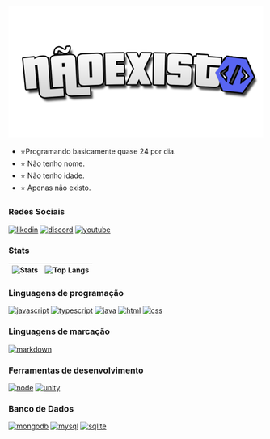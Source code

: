 ![Texto Alternativo](./files/naoexisto_logo.png)

- ⭐Programando basicamente quase 24 por dia.
- ⭐ Não tenho nome.
- ⭐ Não tenho idade.
- ⭐ Apenas não existo.


### Redes Sociais

[![likedin](https://img.shields.io/badge/LinkedIn-0077B5?style=for-the-badge&logo=linkedin&logoColor=white)](https://www.linkedin.com/in/n%C3%A3o-existo-375b1721a/)
[![discord](https://img.shields.io/badge/Discord-7289DA?style=for-the-badge&logo=discord&logoColor=white)](https://discord.gg/Dxxm6xmXeT)
[![youtube](https://img.shields.io/badge/YouTube-FF0000?style=for-the-badge&logo=youtube&logoColor=white)](https://www.youtube.com/channel/UC08GljABKIj_bLmW5eRUWWQ)

### Stats

| ![Stats](https://github-readme-stats.vercel.app/api?username=tysaiwdev&count_private=true&show_icons=true&title_color=246bce&text_color=ffffff&bg_color=151515&include_all_commits=true&hide_border=true&hide_title=true) | ![Top Langs](https://github-readme-stats.vercel.app/api/top-langs/?username=tysaiwdev&count_private=true&show_icons=true&layout=compact&title_color=246bced&text_color=ffffff&bg_color=151515&hide_border=true) |
| ------------- | ------------- |


### Linguagens de programação

[![javascript](https://img.shields.io/badge/JavaScript-F7DF1E?style=for-the-badge&logo=javascript&logoColor=black)](https://www.youtube.com/channel/UC08GljABKIj_bLmW5eRUWWQ)
[![typescript](https://img.shields.io/badge/TypeScript-007ACC?style=for-the-badge&logo=typescript&logoColor=white)](https://www.youtube.com/channel/UC08GljABKIj_bLmW5eRUWWQ)
[![java](https://img.shields.io/badge/Java-ED8B00?style=for-the-badge&logo=java&logoColor=white)](https://www.youtube.com/channel/UC08GljABKIj_bLmW5eRUWWQ)
[![html](https://img.shields.io/badge/HTML-239120?style=for-the-badge&logo=html5&logoColor=white)](https://www.youtube.com/channel/UC08GljABKIj_bLmW5eRUWWQ)
[![css](https://img.shields.io/badge/CSS-239120?&style=for-the-badge&logo=css3&logoColor=white)](https://www.youtube.com/channel/UC08GljABKIj_bLmW5eRUWWQ)

### Linguagens de marcação

[![markdown](https://img.shields.io/badge/Markdown-000000?style=for-the-badge&logo=markdown&logoColor=white)](https://www.youtube.com/channel/UC08GljABKIj_bLmW5eRUWWQ)

### Ferramentas de desenvolvimento
[![node](https://img.shields.io/badge/Node.js-43853D?style=for-the-badge&logo=node.js&logoColor=white)](https://www.youtube.com/channel/UC08GljABKIj_bLmW5eRUWWQ)
[![unity](https://img.shields.io/badge/Unity-100000?style=for-the-badge&logo=unity&logoColor=white)](https://www.youtube.com/channel/UC08GljABKIj_bLmW5eRUWWQ)

### Banco de Dados
[![mongodb](https://img.shields.io/badge/MongoDB-4EA94B?style=for-the-badge&logo=mongodb&logoColor=white)](https://www.youtube.com/channel/UC08GljABKIj_bLmW5eRUWWQ)
[![mysql](https://img.shields.io/badge/MySQL-00000F?style=for-the-badge&logo=mysql&logoColor=white)](https://www.youtube.com/channel/UC08GljABKIj_bLmW5eRUWWQ)
[![sqlite](https://img.shields.io/badge/SQLite-07405E?style=for-the-badge&logo=sqlite&logoColor=white)](https://www.youtube.com/channel/UC08GljABKIj_bLmW5eRUWWQ)

